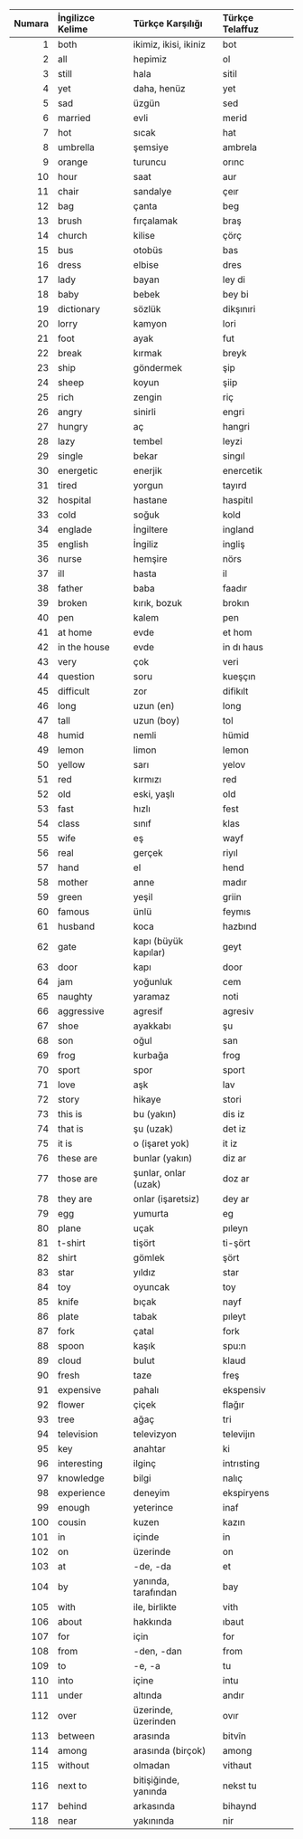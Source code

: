 
|   Numara | İngilizce Kelime   | Türkçe Karşılığı      | Türkçe Telaffuz   |
|---------:|:-------------------|:----------------------|:------------------|
|        1 | both               | ikimiz, ikisi, ikiniz | bot               |
|        2 | all                | hepimiz               | ol                |
|        3 | still              | hala                  | sitil             |
|        4 | yet                | daha, henüz           | yet               |
|        5 | sad                | üzgün                 | sed               |
|        6 | married            | evli                  | merid             |
|        7 | hot                | sıcak                 | hat               |
|        8 | umbrella           | şemsiye               | ambrela           |
|        9 | orange             | turuncu               | orınc             |
|       10 | hour               | saat                  | aur               |
|       11 | chair              | sandalye              | çeır              |
|       12 | bag                | çanta                 | beg               |
|       13 | brush              | fırçalamak            | braş              |
|       14 | church             | kilise                | çörç              |
|       15 | bus                | otobüs                | bas               |
|       16 | dress              | elbise                | dres              |
|       17 | lady               | bayan                 | ley di            |
|       18 | baby               | bebek                 | bey bi            |
|       19 | dictionary         | sözlük                | dikşınıri         |
|       20 | lorry              | kamyon                | lori              |
|       21 | foot               | ayak                  | fut               |
|       22 | break              | kırmak                | breyk             |
|       23 | ship               | göndermek             | şip               |
|       24 | sheep              | koyun                 | şiip              |
|       25 | rich               | zengin                | riç               |
|       26 | angry              | sinirli               | engri             |
|       27 | hungry             | aç                    | hangri            |
|       28 | lazy               | tembel                | leyzi             |
|       29 | single             | bekar                 | singıl            |
|       30 | energetic          | enerjik               | enercetik         |
|       31 | tired              | yorgun                | tayırd            |
|       32 | hospital           | hastane               | haspitıl          |
|       33 | cold               | soğuk                 | kold              |
|       34 | englade            | İngiltere             | ingland           |
|       35 | english            | İngiliz               | ingliş            |
|       36 | nurse              | hemşire               | nörs              |
|       37 | ill                | hasta                 | il                |
|       38 | father             | baba                  | faadır            |
|       39 | broken             | kırık, bozuk          | brokın            |
|       40 | pen                | kalem                 | pen               |
|       41 | at home            | evde                  | et hom            |
|       42 | in the house       | evde                  | in dı haus        |
|       43 | very               | çok                   | veri              |
|       44 | question           | soru                  | kueşçın           |
|       45 | difficult          | zor                   | difikılt          |
|       46 | long               | uzun (en)             | long              |
|       47 | tall               | uzun (boy)            | tol               |
|       48 | humid              | nemli                 | hümid             |
|       49 | lemon              | limon                 | lemon             |
|       50 | yellow             | sarı                  | yelov             |
|       51 | red                | kırmızı               | red               |
|       52 | old                | eski, yaşlı           | old               |
|       53 | fast               | hızlı                 | fest              |
|       54 | class              | sınıf                 | klas              |
|       55 | wife               | eş                    | wayf              |
|       56 | real               | gerçek                | riyıl             |
|       57 | hand               | el                    | hend              |
|       58 | mother             | anne                  | madır             |
|       59 | green              | yeşil                 | griin             |
|       60 | famous             | ünlü                  | feymıs            |
|       61 | husband            | koca                  | hazbınd           |
|       62 | gate               | kapı (büyük kapılar)  | geyt              |
|       63 | door               | kapı                  | door              |
|       64 | jam                | yoğunluk              | cem               |
|       65 | naughty            | yaramaz               | noti              |
|       66 | aggressive         | agresif               | agresiv           |
|       67 | shoe               | ayakkabı              | şu                |
|       68 | son                | oğul                  | san               |
|       69 | frog               | kurbağa               | frog              |
|       70 | sport              | spor                  | sport             |
|       71 | love               | aşk                   | lav               |
|       72 | story              | hikaye                | stori             |
|       73 | this is            | bu (yakın)            | dis iz            |
|       74 | that is            | şu (uzak)             | det iz            |
|       75 | it is              | o (işaret yok)        | it iz             |
|       76 | these are          | bunlar (yakın)        | diz ar            |
|       77 | those are          | şunlar, onlar (uzak)  | doz ar            |
|       78 | they are           | onlar (işaretsiz)     | dey ar            |
|       79 | egg                | yumurta               | eg                |
|       80 | plane              | uçak                  | pıleyn            |
|       81 | t-shirt            | tişört                | ti-şört           |
|       82 | shirt              | gömlek                | şört              |
|       83 | star               | yıldız                | star              |
|       84 | toy                | oyuncak               | toy               |
|       85 | knife              | bıçak                 | nayf              |
|       86 | plate              | tabak                 | pıleyt            |
|       87 | fork               | çatal                 | fork              |
|       88 | spoon              | kaşık                 | spu:n             |
|       89 | cloud              | bulut                 | klaud             |
|       90 | fresh              | taze                  | freş              |
|       91 | expensive          | pahalı                | ekspensiv         |
|       92 | flower             | çiçek                 | flağır            |
|       93 | tree               | ağaç                  | tri               |
|       94 | television         | televizyon            | televijın         |
|       95 | key                | anahtar               | ki                |
|       96 | interesting        | ilginç                | intrısting        |
|       97 | knowledge          | bilgi                 | nalıç             |
|       98 | experience         | deneyim               | ekspiryens        |
|       99 | enough             | yeterince             | inaf              |
|      100 | cousin             | kuzen                 | kazın             |
|      101 | in                 | içinde                | in                |
|      102 | on                 | üzerinde              | on                |
|      103 | at                 | -de, -da              | et                |
|      104 | by                 | yanında, tarafından   | bay               |
|      105 | with               | ile, birlikte         | vith              |
|      106 | about              | hakkında              | ıbaut             |
|      107 | for                | için                  | for               |
|      108 | from               | -den, -dan            | from              |
|      109 | to                 | -e, -a                | tu                |
|      110 | into               | içine                 | intu              |
|      111 | under              | altında               | andır             |
|      112 | over               | üzerinde, üzerinden   | ovır              |
|      113 | between            | arasında              | bitvîn            |
|      114 | among              | arasında (birçok)     | among             |
|      115 | without            | olmadan               | vithaut           |
|      116 | next to            | bitişiğinde, yanında  | nekst tu          |
|      117 | behind             | arkasında             | bihaynd           |
|      118 | near               | yakınında             | nir               |

